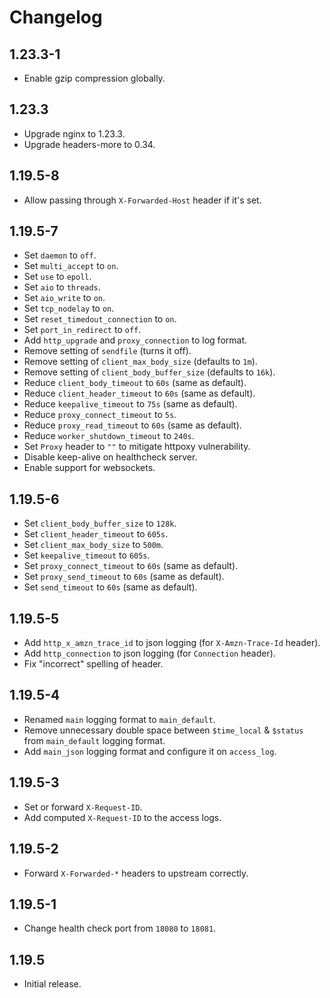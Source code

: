# Changelog

## 1.23.3-1

* Enable gzip compression globally.

## 1.23.3

* Upgrade nginx to 1.23.3.
* Upgrade headers-more to 0.34.

## 1.19.5-8

* Allow passing through `X-Forwarded-Host` header if it's set.

## 1.19.5-7

* Set `daemon` to `off`.
* Set `multi_accept` to `on`.
* Set `use` to `epoll`.
* Set `aio` to `threads`.
* Set `aio_write` to `on`.
* Set `tcp_nodelay` to `on`.
* Set `reset_timedout_connection` to `on`.
* Set `port_in_redirect` to `off`.
* Add `http_upgrade` and `proxy_connection` to log format.
* Remove setting of `sendfile` (turns it off).
* Remove setting of `client_max_body_size` (defaults to `1m`).
* Remove setting of `client_body_buffer_size` (defaults to `16k`).
* Reduce `client_body_timeout` to `60s` (same as default).
* Reduce `client_header_timeout` to `60s` (same as default).
* Reduce `keepalive_timeout` to `75s` (same as default).
* Reduce `proxy_connect_timeout` to `5s`.
* Reduce `proxy_read_timeout` to `60s` (same as default).
* Reduce `worker_shutdown_timeout` to `240s`.
* Set `Proxy` header to `""` to mitigate httpoxy vulnerability.
* Disable keep-alive on healthcheck server.
* Enable support for websockets.

## 1.19.5-6

* Set `client_body_buffer_size` to `128k`.
* Set `client_header_timeout` to `605s`.
* Set `client_max_body_size` to `500m`.
* Set `keepalive_timeout` to `605s`.
* Set `proxy_connect_timeout` to `60s` (same as default).
* Set `proxy_send_timeout` to `60s` (same as default).
* Set `send_timeout` to `60s` (same as default).

## 1.19.5-5

* Add `http_x_amzn_trace_id` to json logging (for `X-Amzn-Trace-Id` header).
* Add `http_connection` to json logging (for `Connection` header).
* Fix "incorrect" spelling of header.

## 1.19.5-4

* Renamed `main` logging format to `main_default`.
* Remove unnecessary double space between `$time_local` & `$status` from
  `main_default` logging format.
* Add `main_json` logging format and configure it on `access_log`.

## 1.19.5-3

* Set or forward `X-Request-ID`.
* Add computed `X-Request-ID` to the access logs.

## 1.19.5-2

* Forward `X-Forwarded-*` headers to upstream correctly.

## 1.19.5-1

* Change health check port from `18080` to `18081`.

## 1.19.5

* Initial release.
